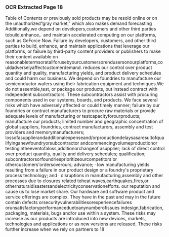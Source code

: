 ### OCR Extracted Page 18

Table of Contents
or previously sold products may be resold online or on the unauthorized“gray market,” which also makes demand forecasting
Additionally,we depend on developers,customers and other third parties tobuild,enhance，and maintain accelerated computing
on our platforms, such as GeForce Now. Failure by developers, customers, and other third parties to build, enhance, and maintain
applications that leverage our platforms, or failure by third-party content providers or publishers to make their content available on
reasonabletermsoratallforusebyourcustomersorendusersonourplatforms,couldadverselyaffectcustomerdemand.
reduces our control over product quantity and quality, manufacturing yields, and product delivery schedules and could
harm our business.
We depend on foundries to manufacture our semiconductor wafers using their fabrication equipment and techniques.We do not
assemble,test, or package our products, but instead contract with independent subcontractors. These subcontractors assist with
procuring components used in our systems, boards, and products. We face several risks which have adversely affected or could
timely manner;
failure by our foundries or contract manufacturers to procure raw materials or provide adequate levels of manufacturing or
testcapacityforourproducts;
manufacture our products;
limited number and geographic concentration of global suppliers, foundries, contract manufacturers, assembly and test
providers and memorymanufacturers;
lossofasupplierandadditionalexpenseand/orproductiondelaysasaresultofqualifyinganewfoundryorsubcontractor
andcommencingvolumeproductionor testingintheeventofaloss,additionorchangeof asupplier;
lack of direct control over product quantity, quality and delivery schedules;
qualification;
subcontractorsorfoundriesprioritizeourcompetitors'or othercustomers'ordersoverours;
advance;
·
low manufacturing yields resulting from a failure in our product design or a foundry's proprietary process technology; and
·
disruptions in manufacturing,assembly and other processes due to closures related toheat waves,earthquakes,fires,or
othernaturaldisastersandelectricityconservationefforts.
our reputation and cause us to lose market share.
Our hardware and software product and service offerings are complex. They have in the past and may in the future contain defects
orsecurityvulnerabilitiesorexperiencefailures orunsatisfactoryperformanceduetoanynumberofissues indesign,fabrication,
packaging, materials, bugs and/or use within a system. These risks may increase as our products are introduced into new devices,
markets, technologies and applications or as new versions are released. These risks further increase when we rely on partners to
18